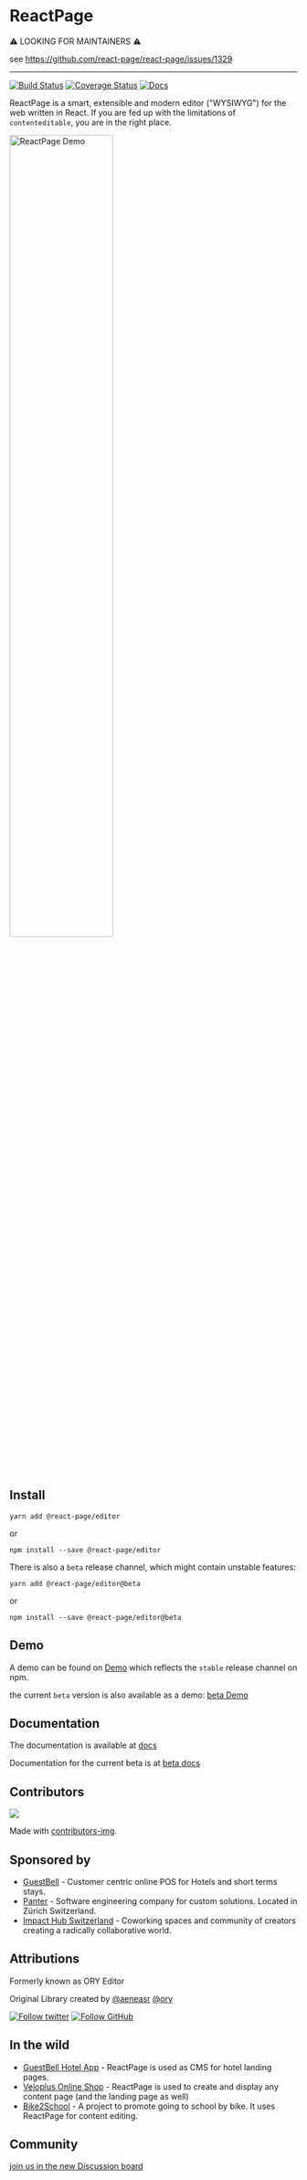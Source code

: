 # ReactPage

⚠️ LOOKING FOR MAINTAINERS ⚠️

see https://github.com/react-page/react-page/issues/1329

---

[![Build Status](https://app.travis-ci.com/react-page/react-page.svg?branch=master)](https://app.travis-ci.com/react-page/react-page)
[![Coverage Status](https://coveralls.io/repos/github/ory-am/editor/badge.svg?branch=master)](https://coveralls.io/github/ory/editor?branch=master)
[![Docs](https://img.shields.io/badge/docs-guide-blue.svg)](https://react-page.github.io/docs)

ReactPage is a smart, extensible and modern editor ("WYSIWYG") for the web written in React. If you are fed up with the limitations of `contenteditable`, you are in the right place.

<img width="60%" alt="ReactPage Demo" src="/docs-images/quick-example.gif">

## Install

`yarn add @react-page/editor`

or

`npm install --save @react-page/editor`

There is also a `beta` release channel, which might contain unstable features:

`yarn add @react-page/editor@beta`

or

`npm install --save @react-page/editor@beta`

## Demo

A demo can be found on [Demo](https://react-page.github.io/) which reflects the `stable` release channel on npm.

the current `beta` version is also available as a demo: [beta Demo](https://react-page.github.io/beta)

## Documentation

The documentation is available at [docs](https://react-page.github.io/docs)

Documentation for the current beta is at [beta docs](https://react-page.github.io/beta/docs)

## Contributors

<a href="https://github.com/react-page/react-page/graphs/contributors">
  <img src="https://contrib.rocks/image?repo=react-page/react-page" />
</a>

Made with [contributors-img](https://contrib.rocks).

## Sponsored by

- [GuestBell](https://guestbell.com/) - Customer centric online POS for Hotels and short terms stays.
- [Panter](https://www.panter.ch/) - Software engineering company for custom solutions. Located in Zürich Switzerland.
- [Impact Hub Switzerland](https://www.impacthub.ch/) - Coworking spaces and community of creators creating a radically collaborative world.

## Attributions

Formerly known as ORY Editor

Original Library created by [@aeneasr](https://github.com/aeneasr) [@ory](https://github.com/ory)

[![Follow twitter](https://img.shields.io/badge/follow-twitter-00cc99.svg)](https://twitter.com/_aeneasr)
[![Follow GitHub](https://img.shields.io/badge/follow-github-00cc99.svg)](https://github.com/arekkas)

## In the wild

- [GuestBell Hotel App](https://guest.guestbell.com/demo-hotel/app/property) - ReactPage is used as CMS for hotel landing pages.
- [Veloplus Online Shop](https://www.veloplus.ch/) - ReactPage is used to create and display any content page (and the landing page as well)
- [Bike2School](https://www.bike2school.ch/) - A project to promote going to school by bike. It uses ReactPage for content editing.

## Community

[join us in the new Discussion board](https://github.com/react-page/react-page/discussions)
